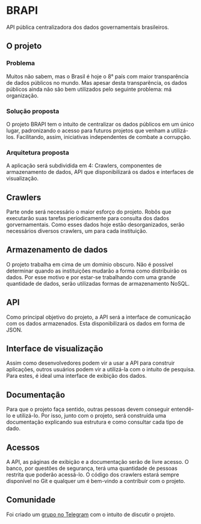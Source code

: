 # BRAPI
API pública centralizadora dos dados governamentais brasileiros.

## O projeto

### Problema

Muitos não sabem, mas o Brasil é hoje o 8° país com maior transparência de dados públicos no mundo. Mas apesar desta transparência, os dados públicos ainda não são bem utilizados pelo seguinte problema: má organização.

### Solução proposta

O projeto BRAPI tem o intuito de centralizar os dados públicos em um único lugar, padronizando o acesso para futuros projetos que venham a utilizá-los. Facilitando, assim, iniciativas independentes de combate a corrupção.

### Arquitetura proposta

A aplicação será subdividida em 4: Crawlers, componentes de armazenamento de dados, API que disponibilizará os dados e interfaces de visualização.

## Crawlers

Parte onde será necessário o maior esforço do projeto. Robôs que executarão suas tarefas periodicamente para consulta dos dados gorvernamentais. Como esses dados hoje estão desorganizados, serão necessários diversos crawlers, um para cada instituição.

## Armazenamento de dados

O projeto trabalha em cima de um domínio obscuro. Não é possível determinar quando as instituições mudarão a forma como distribuirão os dados. Por esse motivo e por estar-se trabalhando com uma grande quantidade de dados, serão utilizadas formas de armazenamento NoSQL.

## API

Como principal objetivo do projeto, a API será a interface de comunicação com os dados armazenados. Esta disponibilizará os dados em forma de JSON.

## Interface de visualização

Assim como desenvolvedores podem vir a usar a API para construir aplicações, outros usuários podem vir a utilizá-la com o intuito de pesquisa. Para estes, é ideal uma interface de exibição dos dados.

## Documentação

Para que o projeto faça sentido, outras pessoas devem conseguir entendê-lo e utilizá-lo. Por isso, junto com o projeto, será construída uma documentação explicando sua estrutura e como consultar cada tipo de dado.

## Acessos

A API, as páginas de exibição e a documentação serão de livre acesso. O banco, por questões de segurança, terá uma quantidade de pessoas restrita que poderão acessá-lo. O código dos crawlers estará sempre disponível no Git e qualquer um é bem-vindo a contribuir com o projeto.

## Comunidade

Foi criado um [grupo no Telegram](https://t.me/joinchat/CnB8oAvTiXHPWjPc4Ef9cA) com o intuito de discutir o projeto.
